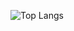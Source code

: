 ![Top Langs](https://github-readme-stats.vercel.app/api/top-langs?username=osmanbal97&hide_title=false&card_width=350&langs_count=8&theme=react&hide_border=false&cache_seconds=600&count_private=true)

